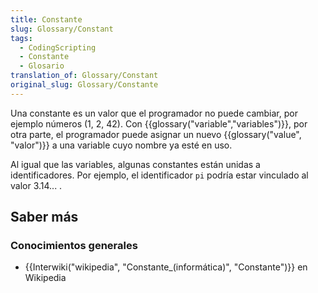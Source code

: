 ```yaml
---
title: Constante
slug: Glossary/Constant
tags:
  - CodingScripting
  - Constante
  - Glosario
translation_of: Glossary/Constant
original_slug: Glossary/Constante
---
```


Una constante es un valor que el programador no puede cambiar, por ejemplo números (1, 2, 42). Con {{glossary("variable","variables")}}, por otra parte, el programador puede asignar un nuevo {{glossary("value", "valor")}} a una variable cuyo nombre ya esté en uso.

Al igual que las variables, algunas constantes están unidas a identificadores. Por ejemplo, el identificador `pi` podría estar vinculado al valor 3.14... .

## Saber más

### Conocimientos generales

- {{Interwiki("wikipedia", "Constante_(informática)", "Constante")}} en Wikipedia
